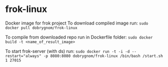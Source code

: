 frok-linux
==========

Docker image for frok project
To download compiled image run: `sudo docker pull dobrygnom/frok-linux`

To compile from downloaded repo run in Dockerfile folder: `sudo docker build -t <name_of_result_image>`

To start frok-server (with ds) run: `sudo docker run -t -i -d --restart="always" -p 8080:8080 dobrygnom/frok-linux /bin/bash /start.sh 1 27015`
